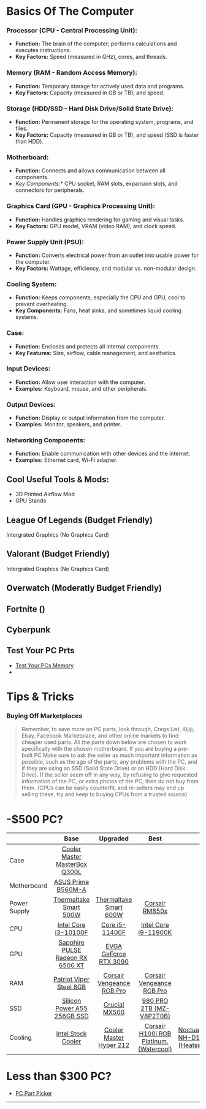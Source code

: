 # Basics Of The Computer
### **Processor (CPU - Central Processing Unit):**
   - **Function:** The brain of the computer; performs calculations and executes instructions.
   - **Key Factors:** Speed (measured in GHz), cores, and threads.

### **Memory (RAM - Random Access Memory):**
   - **Function:** Temporary storage for actively used data and programs.
   - **Key Factors:** Capacity (measured in GB or TB), and speed.

### **Storage (HDD/SSD - Hard Disk Drive/Solid State Drive):**
   - **Function:** Permanent storage for the operating system, programs, and files.
   - **Key Factors:** Capacity (measured in GB or TB), and speed (SSD is faster than HDD).

### **Motherboard:**
   - **Function:** Connects and allows communication between all components.
   - *Key Components:** CPU socket, RAM slots, expansion slots, and connectors for peripherals.

### **Graphics Card (GPU - Graphics Processing Unit):**
   - **Function:** Handles graphics rendering for gaming and visual tasks.
   - **Key Factors:** GPU model, VRAM (video RAM), and clock speed.

### **Power Supply Unit (PSU):**
   - **Function:** Converts electrical power from an outlet into usable power for the computer.
   - **Key Factors:** Wattage, efficiency, and modular vs. non-modular design.

### **Cooling System:**
   - **Function:** Keeps components, especially the CPU and GPU, cool to prevent overheating.
   - **Key Components:** Fans, heat sinks, and sometimes liquid cooling systems.

### **Case:**
   - **Function:** Encloses and protects all internal components.
   - **Key Features:** Size, airflow, cable management, and aesthetics.

### **Input Devices:**
   - **Function:** Allow user interaction with the computer.
   - **Examples:** Keyboard, mouse, and other peripherals.

### **Output Devices:**
  - **Function:** Display or output information from the computer.
  - **Examples:** Monitor, speakers, and printer.

### **Networking Components:**
- **Function:** Enable communication with other devices and the internet.
- **Examples:** Ethernet card, Wi-Fi adapter.

## Cool Useful Tools & Mods:
* 3D Printed Airflow Mod
* GPU Stands

## League Of Legends (Budget Friendly)
Intergrated Graphics (No Graphics Card)

## Valorant (Budget Friendly)
Intergrated Graphics (No Graphics Card)

## Overwatch (Moderatly Budget Friendly)

## Fortnite ()

## Cyberpunk

## Test Your PC Prts
* [Test Your PCs Memory](https://www.memtest.org/)
* 

# Tips & Tricks 

### Buying Off Marketplaces
> Remember, to save more on PC parts, look through, Cregs List, Kijiji, Ebay, Facebook Marketplace, and other online markets to find cheaper used parts. All the parts down below are chosen to work specifically with the chosen motherboard. If you are buying a pre-built PC Make sure to ask the seller as much important information as possible, such as the age of the parts, any problems with the PC, and if they are using an SSD (Solid State Drive) or an HDD (Hard Disk Drive). If the seller seem off in any way, by refusing to give requested information of the PC, or extra photos of the PC, then do not buy from them. (CPUs can be easily counterfit, and re-sellers may end up selling these, try and keep to buying CPUs from a trusted source)

# -$500 PC?

|              |                                                                                                  Base                                                                                                 |                                                                                                 Upgraded                                                                                                |                                                                                                                    Best                                                                                                                    |                                                         |
|--------------|:-----------------------------------------------------------------------------------------------------------------------------------------------------------------------------------------------------:|:-------------------------------------------------------------------------------------------------------------------------------------------------------------------------------------------------------:|:------------------------------------------------------------------------------------------------------------------------------------------------------------------------------------------------------------------------------------------:|---------------------------------------------------------|
|     Case     |                                                [Cooler Master MasterBox Q300L](https://www.coolermaster.com/catalog/cases/mini-tower/masterbox-q300l/)                                                |                                                                                                                                                                                                         |                                                                                                                                                                                                                                            |                                                         |
|  Motherboard |                                               [ASUS Prime B560M-A](https://www.asus.com/ca-en/motherboards-components/motherboards/prime/prime-b560m-a/)                                              |                                                                                                                                                                                                         |                                                                                                                                                                                                                                            |                                                         |
| Power Supply |                                                                 [Thermaltake Smart 500W](https://www.thermaltake.com/smart-500w.html)                                                                 |                                                                  [Thermaltake Smart 600W](https://www.thermaltake.com/smart-600w.html)                                                                  |                                               [Corsair RM850x](https://www.corsair.com/us/en/p/psu/cp-9020199-na/rmx-series-rm750x-750-watt-80-plus-gold-fully-modular-atx-psu-cp-9020199-na)                                              |                                                         |
|      CPU     |                            [Intel Core i3-10100F](https://ark.intel.com/content/www/us/en/ark/products/203473/intel-core-i3-10100f-processor-6m-cache-up-to-4-30-ghz.html)                            |                                [Core i5-11400F](https://ark.intel.com/content/www/us/en/ark/products/212271/intel-core-i5-11400f-processor-12m-cache-up-to-4-40-ghz.html)                               |                                       [Intel Core i9-11900K](https://www.intel.com/content/www/us/en/products/sku/212325/intel-core-i911900k-processor-16m-cache-up-to-5-30-ghz/specifications.html)                                       |                                                         |
|      GPU     |                                             [Sapphire PULSE Radeon RX 6500 XT](https://www.sapphiretech.com/en/consumer/pulse-radeon-rx-6500-xt-4g-gddr6)                                             |                            [EVGA GeForce RTX 3090](https://ark.intel.com/content/www/us/en/ark/products/212271/intel-core-i5-11400f-processor-12m-cache-up-to-4-40-ghz.html)                            |                                                                                                                                                                                                                                            |                                                         |
|      RAM     | [Patriot Viper Steel 8GB](https://www.corsair.com/ca/en/p/memory/cmw16gx4m2e3200c16-tuf/vengeancea-rgb-pro-16gb-2-x-8gb-ddr4-dram-3200mhz-c16-memory-kit-a-tuf-gaming-edition-cmw16gx4m2e3200c16-tuf) | [Corsair Vengeance RGB Pro](https://www.corsair.com/ca/en/p/memory/cmw16gx4m2e3200c16-tuf/vengeancea-rgb-pro-16gb-2-x-8gb-ddr4-dram-3200mhz-c16-memory-kit-a-tuf-gaming-edition-cmw16gx4m2e3200c16-tuf) |                           [Corsair Vengeance RGB Pro](https://www.corsair.com/ca/en/p/memory/cmw128gx4m4e3200c16/vengeancea-rgb-pro-128gb-4-x-32gb-ddr4-dram-3200mhz-c16-memory-kit-a-black-cmw128gx4m4e3200c16)                           |                                                         |
|      SSD     |                                                            [Silicon Power A55 256GB SSD](https://www.silicon-power.com/web/product-ace_a55)                                                           |                                                                    [Crucial MX500](https://www.crucial.com/ssd/mx500/ct1000mx500ssd1)                                                                   |                                                          [980 PRO 2TB (MZ-V8P2T0B)](https://www.samsung.com/ca/memory-storage/nvme-ssd/980-pro-2tb-nvme-pcie-gen-4-mz-v8p2t0b-am/)                                                         |                                                         |
|    Cooling   |                                     [Intel Stock Cooler](https://www.intel.com/content/www/us/en/support/articles/000089190/processors/intel-core-processors.html)                                    |                                                [Cooler Master Hyper 212](https://www.coolermaster.com/catalog/coolers/cpu-air-coolers/hyper-212-black/#!)                                               | [Corsair H100i RGB Platinum. (Watercool)](https://www.corsair.com/us/en/p/refurb-cpu-coolers/cw-9060039-ww-rf/corsair-icue-h115i-rgb-pro-xt-280mm-radiator-dual-140mm-pwm-fans-software-control-liquid-cpu-cooler-refurb-cw-9060039-ww-rf) | [Noctua NH-D15 (Heatsink)](https://noctua.at/en/nh-d15) |



# Less than $300 PC?
* [PC Part Picker](https://pcpartpicker.com/list/zTj4Mb)






** ** 